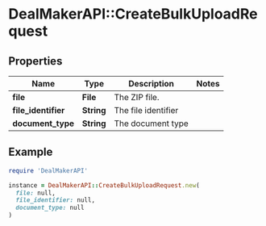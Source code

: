 # DealMakerAPI::CreateBulkUploadRequest

## Properties

| Name | Type | Description | Notes |
| ---- | ---- | ----------- | ----- |
| **file** | **File** | The ZIP file. |  |
| **file_identifier** | **String** | The file identifier |  |
| **document_type** | **String** | The document type |  |

## Example

```ruby
require 'DealMakerAPI'

instance = DealMakerAPI::CreateBulkUploadRequest.new(
  file: null,
  file_identifier: null,
  document_type: null
)
```

